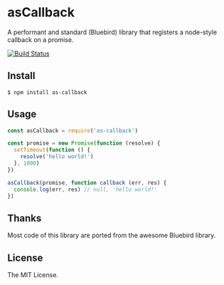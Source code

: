 # asCallback
A performant and standard (Bluebird) library that registers a node-style callback on a promise.

[![Build Status](https://travis-ci.org/luin/asCallback.svg?branch=master)](https://travis-ci.org/luin/asCallback)

## Install

```
$ npm install as-callback
```

## Usage

```javascript
const asCallback = require('as-callback')

const promise = new Promise(function (resolve) {
  setTimeout(function () {
    resolve('hello world!')
  }, 1000)
})

asCallback(promise, function callback (err, res) {
  console.log(err, res) // null, 'hello world!'
})
```

## Thanks

Most code of this library are ported from the awesome Bluebird library.

## License
The MIT License.
